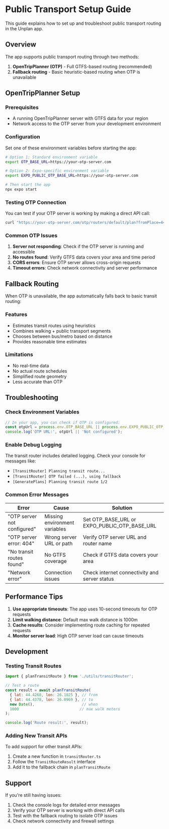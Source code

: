 # Public Transport Setup Guide

This guide explains how to set up and troubleshoot public transport routing in the Unplan app.

## Overview

The app supports public transport routing through two methods:
1. **OpenTripPlanner (OTP)** - Full GTFS-based routing (recommended)
2. **Fallback routing** - Basic heuristic-based routing when OTP is unavailable

## OpenTripPlanner Setup

### Prerequisites
- A running OpenTripPlanner server with GTFS data for your region
- Network access to the OTP server from your development environment

### Configuration

Set one of these environment variables before starting the app:

```bash
# Option 1: Standard environment variable
export OTP_BASE_URL=https://your-otp-server.com

# Option 2: Expo-specific environment variable
export EXPO_PUBLIC_OTP_BASE_URL=https://your-otp-server.com

# Then start the app
npx expo start
```

### Testing OTP Connection

You can test if your OTP server is working by making a direct API call:

```bash
curl "https://your-otp-server.com/otp/routers/default/plan?fromPlace=44.4268,26.1025&toPlace=44.4378,26.0969&mode=TRANSIT,WALK&date=2024-01-15&time=10:00&numItineraries=1"
```

### Common OTP Issues

1. **Server not responding**: Check if the OTP server is running and accessible
2. **No routes found**: Verify GTFS data covers your area and time period
3. **CORS errors**: Ensure OTP server allows cross-origin requests
4. **Timeout errors**: Check network connectivity and server performance

## Fallback Routing

When OTP is unavailable, the app automatically falls back to basic transit routing:

### Features
- Estimates transit routes using heuristics
- Combines walking + public transport segments
- Chooses between bus/metro based on distance
- Provides reasonable time estimates

### Limitations
- No real-time data
- No actual route schedules
- Simplified route geometry
- Less accurate than OTP

## Troubleshooting

### Check Environment Variables

```javascript
// In your app, you can check if OTP is configured:
const otpUrl = process.env.OTP_BASE_URL || process.env.EXPO_PUBLIC_OTP_BASE_URL;
console.log('OTP URL:', otpUrl || 'Not configured');
```

### Enable Debug Logging

The transit router includes detailed logging. Check your console for messages like:
- `[TransitRouter] Planning transit route...`
- `[TransitRouter] OTP failed (...), using fallback`
- `[GeneratePlans] Planning transit route 1/2`

### Common Error Messages

| Error | Cause | Solution |
|-------|-------|----------|
| "OTP server not configured" | Missing environment variables | Set OTP_BASE_URL or EXPO_PUBLIC_OTP_BASE_URL |
| "OTP server error: 404" | Wrong server URL or path | Verify OTP server URL and router name |
| "No transit routes found" | No GTFS coverage | Check if GTFS data covers your area |
| "Network error" | Connection issues | Check internet connectivity and server status |

## Performance Tips

1. **Use appropriate timeouts**: The app uses 10-second timeouts for OTP requests
2. **Limit walking distance**: Default max walk distance is 1000m
3. **Cache results**: Consider implementing route caching for repeated requests
4. **Monitor server load**: High OTP server load can cause timeouts

## Development

### Testing Transit Routes

```javascript
import { planTransitRoute } from './utils/transitRouter';

// Test a route
const result = await planTransitRoute(
  { lat: 44.4268, lon: 26.1025 }, // from
  { lat: 44.4378, lon: 26.0969 }, // to
  new Date(),                     // when
  1000                           // max walk meters
);

console.log('Route result:', result);
```

### Adding New Transit APIs

To add support for other transit APIs:

1. Create a new function in `transitRouter.ts`
2. Follow the `TransitRouteResult` interface
3. Add it to the fallback chain in `planTransitRoute`

## Support

If you're still having issues:

1. Check the console logs for detailed error messages
2. Verify your OTP server is working with direct API calls
3. Test with the fallback routing to isolate OTP issues
4. Check network connectivity and firewall settings

